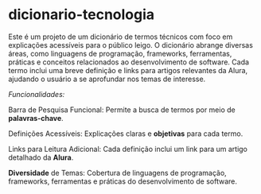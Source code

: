 # dicionario-tecnologia

Este é um projeto de um dicionário de termos técnicos com foco em explicações acessíveis para o público leigo. O dicionário abrange diversas áreas, como linguagens de programação, frameworks, ferramentas, práticas e conceitos relacionados ao desenvolvimento de software. Cada termo inclui uma breve definição e links para artigos relevantes da Alura, ajudando o usuário a se aprofundar nos temas de interesse.



*Funcionalidades:*




Barra de Pesquisa Funcional: Permite a busca de termos por meio de **palavras-chave**.

Definições Acessíveis: Explicações claras e **objetivas** para cada termo.

Links para Leitura Adicional: Cada definição inclui um link para um artigo detalhado da **Alura**.

**Diversidade** de Temas: Cobertura de linguagens de programação, frameworks, ferramentas e práticas do desenvolvimento de software.
